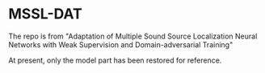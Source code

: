 # MSSL-DAT
The repo is from "Adaptation of Multiple Sound Source Localization Neural Networks with Weak Supervision and Domain-adversarial Training"

At present, only the model part has been restored for reference.
